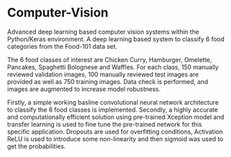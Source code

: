 # Computer-Vision
Advanced deep learning based computer vision systems within the Python/Keras environment.
A deep learning based system to classify 6 food categories from the Food-101 data set. 

The 6 food classes of interest are Chicken Curry, Hamburger, Omelette, Pancakes, Spaghetti Bolognese and Waffles.
For each class, 150 manually reviewed validation images, 100 manually reviewed test images are provided as well as 750 training images.
Data check is performed, and images are augmented to increase model robustness.

Firstly, a simple working basline convolutional neural network architecture to classify the 6 food classes is implemented.
Secondly, a highly accurate and computationally efficient solution using pre-trained Xception model and transfer learning is used to fine tune the pre-trained network for this specific application. 
Dropouts are used for overfitting conditions, Activation ReLU is used to introduce some non-linearity and then sigmoid was used to get the probabilities.
